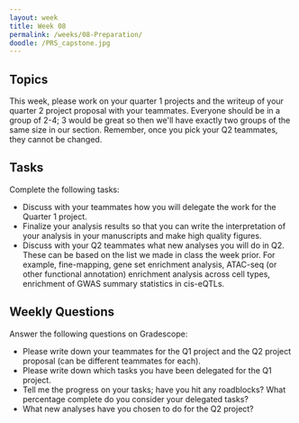 ```yaml
---
layout: week
title: Week 08
permalink: /weeks/08-Preparation/
doodle: /PRS_capstone.jpg
---
```


## Topics

This week, please work on your quarter 1 projects and the writeup of your quarter 2 project proposal with your teammates. Everyone should be in a group of 2-4; 3 would be great so then we'll have exactly two groups of the same size in our section. Remember, once you pick your Q2 teammates, they cannot be changed. 


## Tasks

Complete the following tasks:

* Discuss with your teammates how you will delegate the work for the Quarter 1 project. 
* Finalize your analysis results so that you can write the interpretation of your analysis in your manuscripts and make high quality figures. 
* Discuss with your Q2 teammates what new analyses you will do in Q2. These can be based on the list we made in class the week prior. For example, fine-mapping, gene set enrichment analysis, ATAC-seq (or other functional annotation) enrichment analysis across cell types, enrichment of GWAS summary statistics in cis-eQTLs. 

## Weekly Questions

Answer the following questions on Gradescope:
* Please write down your teammates for the Q1 project and the Q2 project proposal (can be different teammates for each).
* Please write down which tasks you have been delegated for the Q1 project.
* Tell me the progress on your tasks; have you hit any roadblocks? What percentage complete do you consider your delegated tasks? 
* What new analyses have you chosen to do for the Q2 project? 
